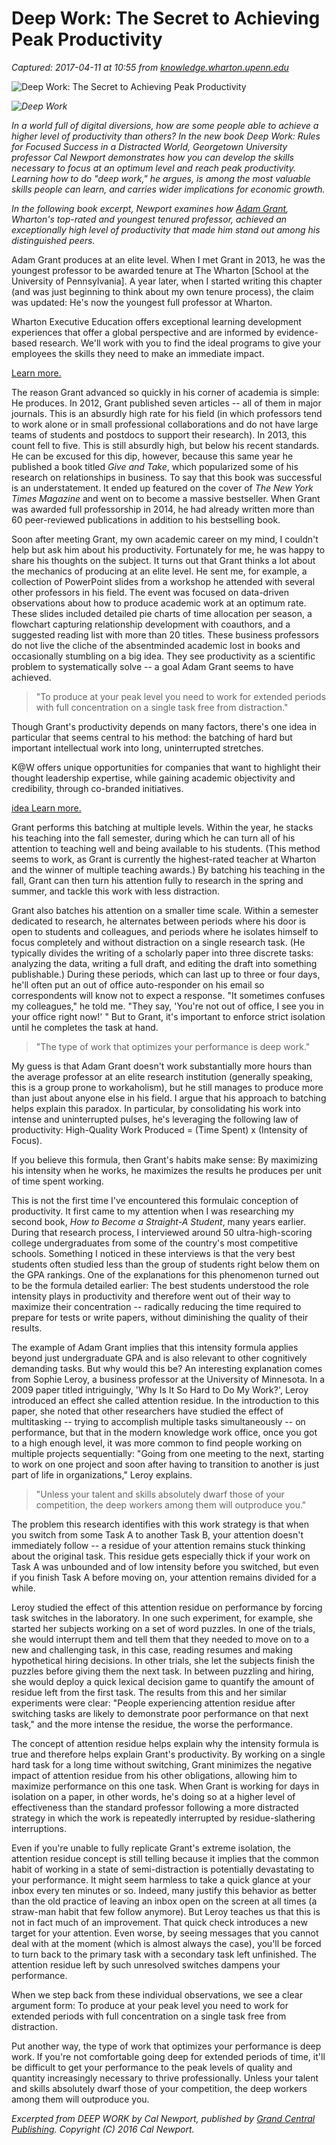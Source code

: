 # Deep Work: The Secret to Achieving Peak Productivity

_Captured: 2017-04-11 at 10:55 from [knowledge.wharton.upenn.edu](http://knowledge.wharton.upenn.edu/article/deep-work-the-secret-to-achieving-peak-productivity/)_

![Deep Work: The Secret to Achieving Peak Productivity](http://knowledge.wharton.upenn.edu/wp-content/uploads/2016/01/do-not-disturb.jpg)

_![Deep Work](http://knowledge.wharton.upenn.edu/wp-content/uploads/2016/01/Newport_DeepWork_HC-199x300.jpg)_

_In a world full of digital diversions, how are some people able to achieve a higher level of productivity than others? In the new book _Deep Work: Rules for Focused Success in a Distracted World_, Georgetown University professor Cal Newport demonstrates how you can develop the skills necessary to focus at an optimum level and reach peak productivity. Learning how to do "deep work," he argues, is among the most valuable skills people can learn, and carries wider implications for economic growth._

_In the following book excerpt, Newport examines how [Adam Grant](http://knowledge.wharton.upenn.edu/faculty/grantad/), Wharton's top-rated and youngest tenured professor, achieved an exceptionally high level of productivity that made him stand out among his distinguished peers._

Adam Grant produces at an elite level. When I met Grant in 2013, he was the youngest professor to be awarded tenure at The Wharton [School at the University of Pennsylvania]. A year later, when I started writing this chapter (and was just beginning to think about my own tenure process), the claim was updated: He's now the youngest full professor at Wharton.

Wharton Executive Education offers exceptional learning development experiences that offer a global perspective and are informed by evidence-based research. We'll work with you to find the ideal programs to give your employees the skills they need to make an immediate impact. 

[ Learn more.](https://adclick.g.doubleclick.net/pcs/click%253Fxai%253DAKAOjssbsJrrXH_Un8KDtYPHpUKvXhA2CqPuOefzk8D2ZIRm6chPKXsmLG2BLhvDFhRKoLGBpANyHlJYtrs7QUrfdAqi0dSiDdkJckCHeisCwYNGAoUyDHquQdbVyHSOoGAWjl3xPDln78iCM2jEv4RtIOmvliV4EOuDkqbnoCR3Ftpzlw3FXFnYpK_EXL5jlliOCu9yLN0LrIp9-vph4p8NaD8FUzeonZ_D6-JAk_aWnFBjaruPLEqCOF63e1oAaLXx%2526sig%253DCg0ArKJSzEk3lRFbUqnOEAE%2526urlfix%253D1%2526adurl%253Dhttp://evolvingleaders.wharton.upenn.edu/?utm_source=know&utm_medium=display&utm_content=cust&utm_campaign=knowde16cust)

The reason Grant advanced so quickly in his corner of academia is simple: He produces. In 2012, Grant published seven articles -- all of them in major journals. This is an absurdly high rate for his field (in which professors tend to work alone or in small professional collaborations and do not have large teams of students and postdocs to support their research). In 2013, this count fell to five. This is still absurdly high, but below his recent standards. He can be excused for this dip, however, because this same year he published a book titled _Give and Take_, which popularized some of his research on relationships in business. To say that this book was successful is an understatement. It ended up featured on the cover of _The New York Times Magazine_ and went on to become a massive bestseller. When Grant was awarded full professorship in 2014, he had already written more than 60 peer-​reviewed publications in addition to his bestselling book.

Soon after meeting Grant, my own academic career on my mind, I couldn't help but ask him about his productivity. Fortunately for me, he was happy to share his thoughts on the subject. It turns out that Grant thinks a lot about the mechanics of producing at an elite level. He sent me, for example, a collection of PowerPoint slides from a workshop he attended with several other professors in his field. The event was focused on data-​driven observations about how to produce academic work at an optimum rate. These slides included detailed pie charts of time allocation per season, a flowchart capturing relationship development with coauthors, and a suggested reading list with more than 20 titles. These business professors do not live the cliche of the absentminded academic lost in books and occasionally stumbling on a big idea. They see productivity as a scientific problem to systematically solve -- a goal Adam Grant seems to have achieved.

> "To produce at your peak level you need to work for extended periods with full concentration on a single task free from distraction."

Though Grant's productivity depends on many factors, there's one idea in particular that seems central to his method: the batching of hard but important intellectual work into long, uninterrupted stretches.

K@W offers unique opportunities for companies that want to highlight their thought leadership expertise, while gaining academic objectivity and credibility, through co-branded initiatives. 

[idea Learn more.](https://adclick.g.doubleclick.net/pcs/click%253Fxai%253DAKAOjsvrokmq96_7ChBZaFlFfSVdl-5sdbBqlOrfPCouu7WGulunnzTB5ixwKcRJXVqyWMLK6DBZc-2i3R1C_614zmLj6z5Ch5iqSfU7aC7uGnrx9rDW1M_xV3QzYtJdWflZ2RH0xdSELhY-u7tG_-mS4db1HQXhBhI8VGNhp9yk43TBrku5a6grR6eEdgPS9DX0H-jd4NnZ8o3xDeSB_TzIWyXBJyYS8NsaU90db_ix4hutAAS2DsgHW8PCrXxF%2526sig%253DCg0ArKJSzJuW3azfILr7EAE%2526urlfix%253D1%2526adurl%253Dhttp://knowledge.wharton.upenn.edu/become-a-content-partner/)

Grant performs this batching at multiple levels. Within the year, he stacks his teaching into the fall semester, during which he can turn all of his attention to teaching well and being available to his students. (This method seems to work, as Grant is currently the highest-​rated teacher at Wharton and the winner of multiple teaching awards.) By batching his teaching in the fall, Grant can then turn his attention fully to research in the spring and summer, and tackle this work with less distraction.

Grant also batches his attention on a smaller time scale. Within a semester dedicated to research, he alternates between periods where his door is open to students and colleagues, and periods where he isolates himself to focus completely and without distraction on a single research task. (He typically divides the writing of a scholarly paper into three discrete tasks: analyzing the data, writing a full draft, and editing the draft into something publishable.) During these periods, which can last up to three or four days, he'll often put an out of office auto-​responder on his email so correspondents will know not to expect a response. "It sometimes confuses my colleagues," he told me. "They say, 'You're not out of office, I see you in your office right now!' " But to Grant, it's important to enforce strict isolation until he completes the task at hand.

> "The type of work that optimizes your performance is deep work."

My guess is that Adam Grant doesn't work substantially more hours than the average professor at an elite research institution (generally speaking, this is a group prone to workaholism), but he still manages to produce more than just about anyone else in his field. I argue that his approach to batching helps explain this paradox. In particular, by consolidating his work into intense and uninterrupted pulses, he's leveraging the following law of productivity: High-Quality Work Produced = (Time Spent) x (Intensity of Focus).

If you believe this formula, then Grant's habits make sense: By maximizing his intensity when he works, he maximizes the results he produces per unit of time spent working.

This is not the first time I've encountered this formulaic conception of productivity. It first came to my attention when I was researching my second book, _How to Become a Straight-A Student_, many years earlier. During that research process, I interviewed around 50 ultra-high-​scoring college undergraduates from some of the country's most competitive schools. Something I noticed in these interviews is that the very best students often studied less than the group of students right below them on the GPA rankings. One of the explanations for this phenomenon turned out to be the formula detailed earlier: The best students understood the role intensity plays in productivity and therefore went out of their way to maximize their concentration -- radically reducing the time required to prepare for tests or write papers, without diminishing the quality of their results.

The example of Adam Grant implies that this intensity formula applies beyond just undergraduate GPA and is also relevant to other cognitively demanding tasks. But why would this be? An interesting explanation comes from Sophie Leroy, a business professor at the University of Minnesota. In a 2009 paper titled intriguingly, 'Why Is It So Hard to Do My Work?', Leroy introduced an effect she called attention residue. In the introduction to this paper, she noted that other researchers have studied the effect of multitasking -- trying to accomplish multiple tasks simultaneously -- on performance, but that in the modern knowledge work office, once you got to a high enough level, it was more common to find people working on multiple projects sequentially: "Going from one meeting to the next, starting to work on one project and soon after having to transition to another is just part of life in organizations," Leroy explains.

> "Unless your talent and skills absolutely dwarf those of your competition, the deep workers among them will outproduce you."

The problem this research identifies with this work strategy is that when you switch from some Task A to another Task B, your attention doesn't immediately follow -- a residue of your attention remains stuck thinking about the original task. This residue gets especially thick if your work on Task A was unbounded and of low intensity before you switched, but even if you finish Task A before moving on, your attention remains divided for a while.

Leroy studied the effect of this attention residue on performance by forcing task switches in the laboratory. In one such experiment, for example, she started her subjects working on a set of word puzzles. In one of the trials, she would interrupt them and tell them that they needed to move on to a new and challenging task, in this case, reading resumes and making hypothetical hiring decisions. In other trials, she let the subjects finish the puzzles before giving them the next task. In between puzzling and hiring, she would deploy a quick lexical decision game to quantify the amount of residue left from the first task. The results from this and her similar experiments were clear: "People experiencing attention residue after switching tasks are likely to demonstrate poor performance on that next task," and the more intense the residue, the worse the performance.

The concept of attention residue helps explain why the intensity formula is true and therefore helps explain Grant's productivity. By working on a single hard task for a long time without switching, Grant minimizes the negative impact of attention residue from his other obligations, allowing him to maximize performance on this one task. When Grant is working for days in isolation on a paper, in other words, he's doing so at a higher level of effectiveness than the standard professor following a more distracted strategy in which the work is repeatedly interrupted by residue-​slathering interruptions.

Even if you're unable to fully replicate Grant's extreme isolation, the attention residue concept is still telling because it implies that the common habit of working in a state of semi-​distraction is potentially devastating to your performance. It might seem harmless to take a quick glance at your inbox every ten minutes or so. Indeed, many justify this behavior as better than the old practice of leaving an inbox open on the screen at all times (a straw-​man habit that few follow anymore). But Leroy teaches us that this is not in fact much of an improvement. That quick check introduces a new target for your attention. Even worse, by seeing messages that you cannot deal with at the moment (which is almost always the case), you'll be forced to turn back to the primary task with a secondary task left unfinished. The attention residue left by such unresolved switches dampens your performance.

When we step back from these individual observations, we see a clear argument form: To produce at your peak level you need to work for extended periods with full concentration on a single task free from distraction.

Put another way, the type of work that optimizes your performance is deep work. If you're not comfortable going deep for extended periods of time, it'll be difficult to get your performance to the peak levels of quality and quantity increasingly necessary to thrive professionally. Unless your talent and skills absolutely dwarf those of your competition, the deep workers among them will outproduce you.

_Excerpted from DEEP WORK by Cal Newport, published by [Grand Central Publishing](https://twitter.com/grandcentralpub). Copyright (C) 2016 Cal Newport._
